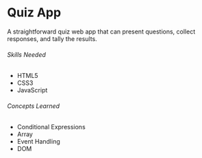 # Quiz App

A straightforward quiz web app that can present questions, collect responses, and tally the results.

###### Skills Needed
- HTML5
- CSS3
- JavaScript

###### Concepts Learned
- Conditional Expressions
- Array
- Event Handling
- DOM
